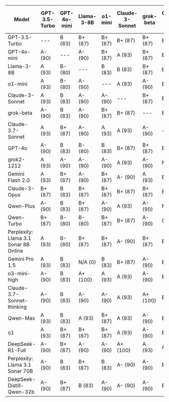 | Model | GPT-3.5-Turbo | GPT-4o-mini | Llama-3-8B | o1-mini | Claude-3-Sonnet | grok-beta | Claude-3.7-Sonnet | GPT-4o | grok2-1212 | Gemini Flash 2.0 | Claude-3-Opus | Qwen-Plus | Qwen-Turbo | Perplexity: Llama 3.1 Sonar 8B Online | Gemini Pro 1.5 | o3-mini-high | Claude-3.7-Sonnet-thinking | Qwen-Max | o1 | DeepSeek-R1-Full | Perplexity: Llama 3.1 Sonar 70B | DeepSeek-Distill-Qwen-32b | Median Grade | Percentage |
|------|---|---|---|---|---|---|---|---|---|---|---|---|---|---|---|---|---|---|---|---|---|---|-------------|-----------|
| GPT-3.5-Turbo | --- | B (83) | B+ (87) | B+ (87) | B+ (87) | B+ (87) | B- (80) | B- (80) | B- (80) | B (83) | B (83) | B+ (87) | B (83) | A- (90) | C+ (77) | B (83) | C+ (77) | B- (80) | B (83) | B+ (87) | B+ (87) | B+ (87) | B | 83 |
| GPT-4o-mini | A- (90) | --- | A- (90) | B+ (87) | A (93) | B+ (87) | B- (80) | B (83) | A- (90) | B (83) | B+ (87) | A- (90) | A- (90) | B+ (87) | B- (80) | A- (90) | B- (80) | B (83) | B (83) | A- (90) | A- (90) | A (93) | B+ | 87 |
| Llama-3-8B | A (93) | B- (80) | --- | B (83) | B (83) | B+ (87) | B- (80) | B- (80) | B+ (87) | C+ (77) | B (83) | B+ (87) | B+ (87) | B+ (87) | B- (80) | B- (80) | C (73) | B- (80) | B (83) | B (83) | B+ (87) | B+ (87) | B | 83 |
| o1-mini | A (93) | B- (80) | A- (90) | --- | A (93) | A- (90) | B (83) | B (83) | A- (90) | B+ (87) | A (93) | B+ (87) | A- (90) | N/A (0) | B- (80) | A- (90) | B (83) | B+ (87) | B+ (87) | A- (90) | A- (90) | A- (90) | A- | 90 |
| Claude-3-Sonnet | A (93) | B (83) | A- (90) | A- (90) | --- | B+ (87) | B (83) | B- (80) | B- (80) | B- (80) | B (83) | B+ (87) | B+ (87) | B- (80) | B- (80) | A- (90) | C+ (77) | B+ (87) | B (83) | A- (90) | B+ (87) | B+ (87) | B+ | 87 |
| grok-beta | A- (90) | B (83) | A- (90) | B+ (87) | B+ (87) | --- | B- (80) | B+ (87) | A- (90) | B+ (87) | A- (90) | B+ (87) | B+ (87) | A (93) | B- (80) | A- (90) | B- (80) | C (73) | B (83) | B (83) | A- (90) | A (93) | B+ | 87 |
| Claude-3.7-Sonnet | A (93) | B+ (87) | A- (90) | A (93) | A (93) | A- (90) | --- | A- (90) | A- (90) | B+ (87) | A (93) | A- (90) | B (83) | A- (90) | B+ (87) | A (93) | B- (80) | A- (90) | A- (90) | A (93) | A+ (100) | A+ (100) | A- | 90 |
| GPT-4o | A- (90) | B (83) | B- (80) | B (83) | B+ (87) | B+ (87) | B (83) | --- | A- (90) | B (83) | B (83) | B+ (87) | B (83) | B+ (87) | B- (80) | A- (90) | B- (80) | C (73) | B (83) | A- (90) | B+ (87) | A- (90) | B | 83 |
| grok2-1212 | A (93) | A- (90) | A- (90) | A- (90) | A (93) | A- (90) | N/A (0) | A- (90) | --- | B+ (87) | A (93) | A- (90) | B+ (87) | B+ (87) | B- (80) | A (93) | B- (80) | N/A (0) | B+ (87) | A (93) | A- (90) | A- (90) | A- | 90 |
| Gemini Flash 2.0 | A (93) | B+ (87) | A- (90) | B+ (87) | A- (90) | A (93) | B+ (87) | B+ (87) | A+ (100) | --- | A- (90) | A- (90) | B+ (87) | B+ (87) | B+ (87) | A (93) | B- (80) | B+ (87) | B+ (87) | A- (90) | A (93) | A- (90) | A- | 90 |
| Claude-3-Opus | B+ (87) | B (83) | B+ (87) | B+ (87) | B+ (87) | B+ (87) | B- (80) | B (83) | B+ (87) | B+ (87) | --- | B+ (87) | B- (80) | A- (90) | B- (80) | A (93) | B- (80) | N/A (0) | B+ (87) | A- (90) | A- (90) | A- (90) | B+ | 87 |
| Qwen-Plus | A- (90) | B (83) | B+ (87) | A- (90) | A (93) | A- (90) | N/A (0) | A- (90) | A- (90) | B (83) | A- (90) | --- | A- (90) | B+ (87) | B+ (87) | A- (90) | B- (80) | B+ (87) | B+ (87) | B+ (87) | A- (90) | A+ (100) | A- | 90 |
| Qwen-Turbo | B+ (87) | B- (80) | B- (80) | B+ (87) | B+ (87) | A- (90) | C+ (77) | B (83) | B+ (87) | B (83) | B (83) | B+ (87) | --- | A- (90) | B- (80) | A- (90) | C+ (77) | B- (80) | B (83) | B+ (87) | A- (90) | B+ (87) | B+ | 87 |
| Perplexity: Llama 3.1 Sonar 8B Online | A (93) | B- (80) | B+ (87) | B+ (87) | A- (90) | B+ (87) | B- (80) | B- (80) | A- (90) | B- (80) | B+ (87) | B+ (87) | B+ (87) | --- | B- (80) | B+ (87) | B- (80) | C+ (77) | B (83) | B (83) | A- (90) | B+ (87) | B+ | 87 |
| Gemini Pro 1.5 | A (93) | B (83) | N/A (0) | B (83) | B+ (87) | A- (90) | B- (80) | B (83) | B+ (87) | B (83) | B+ (87) | B+ (87) | B (83) | B+ (87) | --- | A- (90) | B- (80) | B (83) | B (83) | A- (90) | A- (90) | B+ (87) | B+ | 87 |
| o3-mini-high | A- (90) | B (83) | A+ (100) | A (93) | A (93) | A- (90) | B+ (87) | B+ (87) | A- (90) | B+ (87) | A- (90) | A- (90) | A- (90) | A- (90) | B+ (87) | --- | B- (80) | B+ (87) | B+ (87) | A- (90) | A- (90) | A- (90) | A- | 90 |
| Claude-3.7-Sonnet-thinking | A- (90) | B (83) | A- (90) | A- (90) | A (93) | A+ (100) | B (83) | B+ (87) | A (93) | B (83) | A- (90) | A (93) | B+ (87) | B+ (87) | B- (80) | A- (90) | --- | B+ (87) | B+ (87) | A- (90) | A+ (100) | A (93) | A- | 90 |
| Qwen-Max | A (93) | B (83) | A (93) | B+ (87) | A (93) | A- (90) | B- (80) | A- (90) | A- (90) | B+ (87) | B+ (87) | A- (90) | A+ (100) | B+ (87) | B+ (87) | A (93) | B (83) | --- | B (83) | A- (90) | A+ (100) | A- (90) | A- | 90 |
| o1 | A (93) | B+ (87) | B+ (87) | B+ (87) | A (93) | A- (90) | B+ (87) | A (93) | A- (90) | B+ (87) | B+ (87) | A- (90) | A- (90) | B (83) | B+ (87) | A (93) | B (83) | B+ (87) | --- | A- (90) | A (93) | A- (90) | A- | 90 |
| DeepSeek-R1-Full | A- (90) | B+ (87) | A- (90) | A- (90) | A+ (100) | A (93) | A- (90) | B+ (87) | A- (90) | B (83) | A- (90) | A- (90) | B+ (87) | A- (90) | B+ (87) | A- (90) | B- (80) | A- (90) | B+ (87) | --- | A- (90) | A (93) | A- | 90 |
| Perplexity: Llama 3.1 Sonar 70B | A- (90) | B (83) | B+ (87) | B (83) | A- (90) | A- (90) | B (83) | B+ (87) | A- (90) | B+ (87) | B+ (87) | B+ (87) | B+ (87) | B+ (87) | B- (80) | A- (90) | B- (80) | B- (80) | B+ (87) | A- (90) | --- | B+ (87) | B+ | 87 |
| DeepSeek-Distill-Qwen-32b | A- (90) | B+ (87) | B (83) | A- (90) | A- (90) | A- (90) | B- (80) | B+ (87) | B+ (87) | B (83) | B+ (87) | B+ (87) | B (83) | A- (90) | B- (80) | B+ (87) | B- (80) | B (83) | B+ (87) | B+ (87) | A- (90) | --- | B+ | 87 |